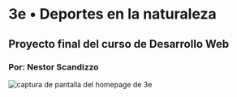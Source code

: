 ﻿# 3e • Deportes en la naturaleza
 ## Proyecto final del curso de Desarrollo Web
 ### Por: Nestor Scandizzo
![captura de pantalla del homepage de 3e](https://github.com/nestorscandizzo/3e-Proyecto-Final/blob/main/images/Screenshot-home-3e.png)
